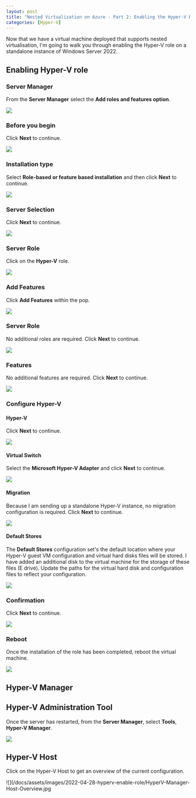 ```yaml
---
layout: post
title: "Nested Virtualization on Azure - Part 2: Enabling the Hyper-V Role"
categories: [Hyper-V]
---
```


Now that we have a virtual machine deployed that supports nested virtualisation, I'm going to walk you through enabling the Hyper-V role on a standalone instance of Windows Server 2022.

## Enabling Hyper-V role

### Server Manager 

From the **Server Manager** select the **Add roles and features option**.

![](/docs/assets/images/2022-04-28-hyperv-enable-role/HyperV-Role-Add.jpg)

### Before you begin

Click **Next** to continue.

![](/docs/assets/images/2022-04-28-hyperv-enable-role/HyperV-Role-BeforeBegin.jpg)

### Installation type

Select **Role-based or feature based installation** and then click **Next** to continue.

![](/docs/assets/images/2022-04-28-hyperv-enable-role/HyperV-Role-InstallType.jpg)

### Server Selection

Click **Next** to continue.

![](/docs/assets/images/2022-04-28-hyperv-enable-role/HyperV-Role-ServerSelection.jpg)

### Server Role

Click on the **Hyper-V** role.

![](/docs/assets/images/2022-04-28-hyperv-enable-role/HyperV-Role-SelectHyperVRole.jpg)

### Add Features

Click **Add Features** within the pop.

![](/docs/assets/images/2022-04-28-hyperv-enable-role/HyperV-Role-AddFeatures.jpg)

### Server Role

No additional roles are required. Click **Next** to continue.

![](/docs/assets/images/2022-04-28-hyperv-enable-role/HyperV-Role-AddFeatures-Next.jpg)

### Features

No additional features are required. Click **Next** to continue.

![](/docs/assets/images/2022-04-28-hyperv-enable-role/HyperV-Role-Features-Next.jpg)

### Configure Hyper-V

#### Hyper-V

Click **Next** to continue.

![](/docs/assets/images/2022-04-28-hyperv-enable-role/HyperV-Role-Config.jpg)

#### Virtual Switch

Select the **Microsoft Hyper-V Adapter** and click **Next** to continue.

![](/docs/assets/images/2022-04-28-hyperv-enable-role/HyperV-Role-Config-VirtualSwitch.jpg)

#### Migration

Because I am sending up a standalone Hyper-V instance, no migration configuration is required. Click **Next** to continue.

![](/docs/assets/images/2022-04-28-hyperv-enable-role/HyperV-Role-Config-Migration.jpg)

#### Default Stores

The **Default Stores** configuration set's the default location where your Hyper-V guest VM configuration and virtual hard disks files will be stored. I have added an additional disk to the virtual machine for the storage of these files (E drive). Update the paths for the virtual hard disk and configuration files to reflect your configuration.

![](/docs/assets/images/2022-04-28-hyperv-enable-role/HyperV-Role-Config-DefaultStores.jpg)

### Confirmation

Click **Next** to continue.

![](/docs/assets/images/2022-04-28-hyperv-enable-role/HyperV-Role-Confirmation.jpg)

### Reboot

Once the installation of the role has been completed, reboot the virtual machine.

![](/docs/assets/images/2022-04-28-hyperv-enable-role/HyperV-Role-Restart.jpg)

## Hyper-V Manager

## Hyper-V Administration Tool

Once the server has restarted, from the **Server Manager**, select **Tools**, **Hyper-V Manager**.

![](/docs/assets/images/2022-04-28-hyperv-enable-role/HyperV-Manager-Host.jpg)

## Hyper-V Host

Click on the Hyper-V Host to get an overview of the current configuration.

![](/docs/assets/images/2022-04-28-hyperv-enable-role/HyperV-Manager-Host-Overview.jpg

